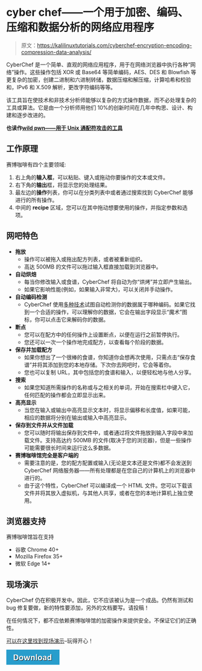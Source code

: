 # cyber chef——一个用于加密、编码、压缩和数据分析的网络应用程序

> 原文：<https://kalilinuxtutorials.com/cyberchef-encryption-encoding-compression-data-analysis/>

CyberChef 是一个简单、直观的网络应用程序，用于在网络浏览器中执行各种“网络”操作。这些操作包括 XOR 或 Base64 等简单编码，AES、DES 和 Blowfish 等更复杂的加密，创建二进制和六进制转储，数据压缩和解压缩，计算哈希和校验和，IPv6 和 X.509 解析，更改字符编码等等。

该工具旨在使技术和非技术分析师能够以复杂的方式操作数据，而不必处理复杂的工具或算法。它是由一个分析师用他们 10%的创新时间在几年中构思、设计、构建和逐步改进的。

**也读作[wild pwn——用于 Unix 通配符攻击的工具](https://kalilinuxtutorials.com/wildpwn-unix-wildcard-attacks/)**

## **工作原理**

赛博咖啡有四个主要领域:

1.  右上角的**输入框**，可以粘贴、键入或拖动你要操作的文本或文件。
2.  右下角的**输出**框，将显示您的处理结果。
3.  最左边的**操作**列表，你可以在分类列表中或者通过搜索找到 CyberChef 能够进行的所有操作。
4.  中间的 **recipe** 区域，您可以在其中拖动想要使用的操作，并指定参数和选项。

## **网吧特色**

*   **拖放**
    *   操作可以被拖入或拖出配方列表，或者被重新组织。
    *   高达 500MB 的文件可以拖过输入框直接加载到浏览器中。
*   **自动烘焙**
    *   每当你修改输入或食谱，CyberChef 将自动为你“烘烤”并立即产生输出。
    *   如果它影响性能(例如，如果输入非常大)，可以关闭并手动操作。
*   **自动编码检测**
    *   CyberChef 使用[多种技术](https://github.com/gchq/CyberChef/wiki/Automatic-detection-of-encoded-data-using-CyberChef-Magic)试图自动检测你的数据属于哪种编码。如果它找到一个合适的操作，可以理解你的数据，它会在输出字段显示“魔术”图标，你可以点击它来解码你的数据。
*   **断点**
    *   您可以在配方中的任何操作上设置断点，以便在运行之前暂停执行。
    *   您还可以一次一个操作地完成配方，以查看每个阶段的数据。
*   **保存并加载配方**
    *   如果你想出了一个很棒的食谱，你知道你会想再次使用，只需点击“保存食谱”并将其添加到您的本地存储。下次你去网吧时，它会等着你。
    *   您也可以复制 URL，其中包括您的食谱和输入，以便轻松地与他人分享。
*   **搜索**
    *   如果您知道所需操作的名称或与之相关的单词，开始在搜索栏中键入它，任何匹配的操作都会立即显示出来。
*   **高亮显示**
    *   当您在输入或输出中高亮显示文本时，将显示偏移和长度值，如果可能，相应的数据将分别在输出或输入中高亮显示。
*   **保存到文件并从文件加载**
    *   您可以随时将输出保存到文件中，或者通过将文件拖放到输入字段中来加载文件。支持高达约 500MB 的文件(取决于您的浏览器)，但是一些操作可能需要很长时间来运行这么多数据。
*   **赛博咖啡馆完全是客户端的**
    *   需要注意的是，您的配方配置或输入(无论是文本还是文件)都不会发送到 CyberChef 网络服务器——所有处理都是在您自己的计算机上的浏览器中进行的。
    *   由于这个特性，CyberChef 可以编译成一个 HTML 文件。您可以下载该文件并将其放入虚拟机，与其他人共享，或者在您的本地计算机上独立使用。

## **浏览器支持**

赛博咖啡馆旨在支持

*   谷歌 Chrome 40+
*   Mozilla Firefox 35+
*   微软 Edge 14+

## **现场演示**

CyberChef 仍在积极开发中。因此，它不应该被认为是一个成品。仍然有测试和 bug 修复要做，新的特性要添加，另外的文档要写。请投稿！

在任何情况下，都不应依赖赛博咖啡馆的加密操作来提供安全。不保证它们的正确性。

[可以在这里找到现场演示](https://gchq.github.io/CyberChef)–玩得开心！

[![](img//d861a9096555aeb1980fc054015933d7.png)](https://github.com/gchq/CyberChef)